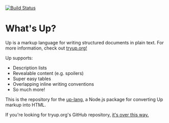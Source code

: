 [![Build Status](https://travis-ci.org/start/up.svg?branch=master)](https://travis-ci.org/start/up)

What's Up?
==========

Up is a markup language for writing structured documents in plain text. For more information, check out [tryup.org!](https://tryup.org)

Up supports:

- Description lists
- Revealable content (e.g. spoilers)
- Super easy tables
- Overlapping inline writing conventions
- So much more!

This is the repository for the [up-lang](https://www.npmjs.com/package/up-lang), a Node.js package for converting Up markup into HTML.

If you're looking for tryup.org's GitHub repository, [it's over this way.](https://github.com/unplannedcompany/tryup.org)

